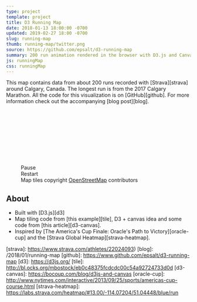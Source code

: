 ```yaml
---
type: project
template: project
title: D3 Running Map
date: 2018-01-13 18:00:00 -0700
updated: 2019-02-27 18:00 -0700
slug: running-map
thumb: running-map/twitter.png
source: https://github.com/epsalt/d3-running-map
summary: 200 run animation rendered in the browser with D3.js and Canvas.
js: runningMap
css: runningMap
---
```


This map contains data from about 200 runs recorded with
[Strava][strava] around Calgary, Canada. The longest run is from the
2017 Calgary Marathon. All the code for this visualization is on
[GitHub][github]. For more information check out the accompanying
[blog post][blog].

<figure>
	<div id="map-wrapper">
		<svg id="map-container"></svg>
		<canvas id="tracks"></canvas>
		<canvas id="points"></canvas>
		<div id="controls">
			<div style="font-family: monospace;" id="timer"></div>
			<div class="map-button" id="play-button">Pause</div>
			<div class="map-button" id="restart-button">Restart</div>
		</div>
	</div>
	<figcaption>
	Map tiles copyright <a
	href="https://www.openstreetmap.org/copyright">OpenStreetMap</a> contributors
	</figcaption>
</figure>

## About

- Built with [D3.js][d3]
- Map tiling code from [this example][tile], D3 + canvas idea and some
  code from [this article][d3-canvas].
- Inspired by [The America's Cup Finale: Oracle's Path to
Victory][oracle-cup] and the [Strava Global Heatmap][strava-heatmap].

[strava]: https://www.strava.com/athletes/22024093)
[blog]: /2018/01/running-map
[github]: https://www.github.com/epsalt/d3-running-map
[d3]: https://d3js.org/
[tile]: http://bl.ocks.org/mbostock/eb0c48375fcdcdc00c54a92724733d0d
[d3-canvas]: https://bocoup.com/blog/d3js-and-canvas
[oracle-cup]: http://www.nytimes.com/interactive/2013/09/25/sports/americas-cup-course.html
[strava-heatmap]: https://labs.strava.com/heatmap/#13.00/-114.07204/51.04448/blue/run
